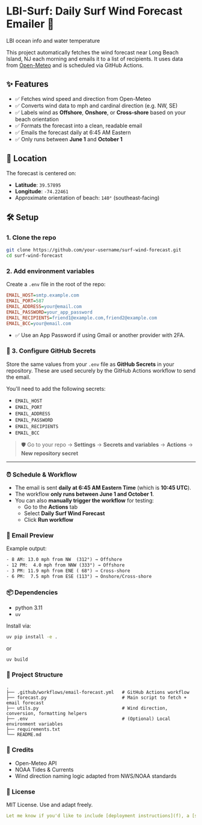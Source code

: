 # LBI-Surf: Daily Surf Wind Forecast Emailer 🌊

LBI ocean info and water temperature

This project automatically fetches the wind forecast near Long Beach Island, NJ each morning and emails it to a list of recipients. It uses data from [Open-Meteo](https://open-meteo.com/) and is scheduled via GitHub Actions.

## ✨ Features

- ✅ Fetches wind speed and direction from Open-Meteo
- ✅ Converts wind data to mph and cardinal direction (e.g. NW, SE)
- ✅ Labels wind as **Offshore**, **Onshore**, or **Cross-shore** based on your beach orientation
- ✅ Formats the forecast into a clean, readable email
- ✅ Emails the forecast daily at 6:45 AM Eastern
- ✅ Only runs between **June 1** and **October 1**

## 📍 Location

The forecast is centered on:

- **Latitude**: `39.57895`
- **Longitude**: `-74.22461`
- Approximate orientation of beach: `140°` (southeast-facing)

## 🛠️ Setup

### 1. Clone the repo

```bash
git clone https://github.com/your-username/surf-wind-forecast.git
cd surf-wind-forecast
```

### 2. Add environment variables

Create a `.env` file in the root of the repo:

```ini
EMAIL_HOST=smtp.example.com
EMAIL_PORT=587
EMAIL_ADDRESS=your@email.com
EMAIL_PASSWORD=your_app_password
EMAIL_RECIPIENTS=friend1@example.com,friend2@example.com
EMAIL_BCC=your@email.com
```

- ✅ Use an App Password if using Gmail or another provider with 2FA.

### 🔐 3. Configure GitHub Secrets

Store the same values from your `.env` file as **GitHub Secrets** in your repository. These are used securely by the GitHub Actions workflow to send the email.

You'll need to add the following secrets:

- `EMAIL_HOST`
- `EMAIL_PORT`
- `EMAIL_ADDRESS`
- `EMAIL_PASSWORD`
- `EMAIL_RECIPIENTS`
- `EMAIL_BCC`

> 🛡️ Go to your repo → **Settings** → **Secrets and variables** → **Actions** → **New repository secret**

---

### ⏰ Schedule & Workflow

- The email is sent **daily at 6:45 AM Eastern Time** (which is **10:45 UTC**).
- The workflow **only runs between June 1 and October 1**.
- You can also **manually trigger the workflow** for testing:
  - Go to the **Actions** tab
  - Select **Daily Surf Wind Forecast**
  - Click **Run workflow**

### 📨 Email Preview

Example output:

```txt
- 8 AM: 13.0 mph from NW  (312°) → Offshore
- 12 PM:  4.0 mph from NNW (333°) → Offshore
- 3 PM: 11.9 mph from ENE ( 68°) → Cross-shore
- 6 PM:  7.5 mph from ESE (113°) → Onshore/Cross-shore

```

### 📦 Dependencies

- python 3.11
- `uv`

Install via:

```bash
uv pip install -e .
```

or

```
uv build
```

### 📂 Project Structure

```pgsql
.
├── .github/workflows/email-forecast.yml   # GitHub Actions workflow
├── forecast.py                            # Main script to fetch + email forecast
├── utils.py                               # Wind direction, conversion, formatting helpers
├── .env                                   # (Optional) Local environment variables
├── requirements.txt
└── README.md

```

### 🙏 Credits

- Open-Meteo API
- NOAA Tides & Currents
- Wind direction naming logic adapted from NWS/NOAA standards

### 🧼 License

MIT License. Use and adapt freely.

```yaml
Let me know if you'd like to include [deployment instructions](f), a [screenshots section](f), or a badge for [GitHub Actions status](f).
```
